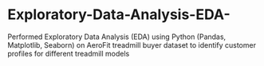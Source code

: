 # Exploratory-Data-Analysis-EDA-
Performed Exploratory Data Analysis (EDA) using Python (Pandas, Matplotlib, Seaborn) on AeroFit treadmill buyer dataset to identify customer profiles for different treadmill models
